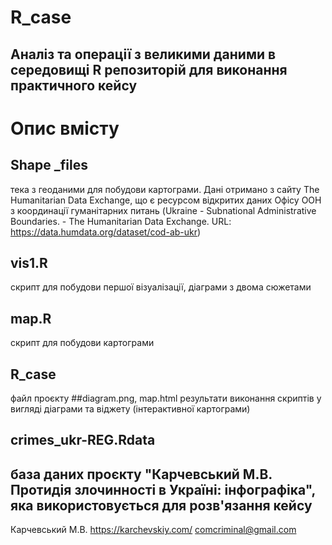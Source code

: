 # R_case
Аналіз та операції з великими даними в середовищі R 
репозиторій для виконання практичного кейсу
-
# Опис вмісту 
## Shape _files 
тека з геоданими для побудови картограми. Дані отримано з сайту The Humanitarian Data Exchange, що є ресурсом відкритих даних Офісу ООН з координації гуманітарних питань (Ukraine - Subnational Administrative Boundaries. - The Humanitarian Data Exchange. URL: https://data.humdata.org/dataset/cod-ab-ukr)
## vis1.R
скрипт для побудови першої візуалізації, діаграми з двома сюжетами
## map.R
скрипт для побудови картограми
## R_case
файл проєкту
##diagram.png, map.html
результати виконання скриптів у вигляді діаграми та віджету (інтерактивної картограми)
## crimes_ukr-REG.Rdata
база даних проєкту "Карчевський М.В. Протидія злочинності в Україні: інфографіка", яка використовується для розв'язання кейсу
---
Карчевський М.В.
https://karchevskiy.com/
comcriminal@gmail.com
